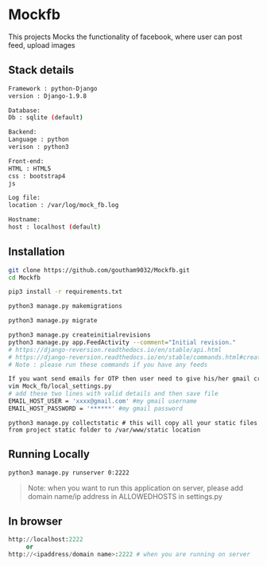 # Mockfb

This projects Mocks the functionality of facebook, where user can post feed, upload images

## Stack details
```bash
Framework : python-Django
version : Django-1.9.8

Database:
Db : sqlite (default)

Backend:
Language : python
verison : python3

Front-end:
HTML : HTML5
css : bootstrap4
js

Log file:
location : /var/log/mock_fb.log 

Hostname:
host : localhost (default)
```
## Installation


```bash
git clone https://github.com/goutham9032/Mockfb.git
cd Mockfb
```

```bash
pip3 install -r requirements.txt
```

```bash
python3 manage.py makemigrations
```

```bash
python3 manage.py migrate
```

```bash
python3 manage.py createinitialrevisions
python3 manage.py app.FeedActivity --comment="Initial revision."
# https://django-reversion.readthedocs.io/en/stable/api.html
# https://django-reversion.readthedocs.io/en/stable/commands.html#createinitialrevisions
# Note : please run these commands if you have any feeds
```

```bash
If you want send emails for OTP then user need to give his/her gmail credentials in local_settings.py
vim Mock_fb/local_settings.py 
# add these two lines with valid details and then save file
EMAIL_HOST_USER = 'xxxx@gmail.com' #my gmail username
EMAIL_HOST_PASSWORD = '******' #my gmail password
```
```
python3 manage.py collectstatic # this will copy all your static files from project static folder to /var/www/static location
```
## Running Locally
```bash
python3 manage.py runserver 0:2222 
```
> Note: when you want to run this application on server, please add domain name/ip address in ALLOWEDHOSTS in settings.py

## In browser
```python
http://localhost:2222 
     or
http://<ipaddress/domain name>:2222 # when you are running on server
```

